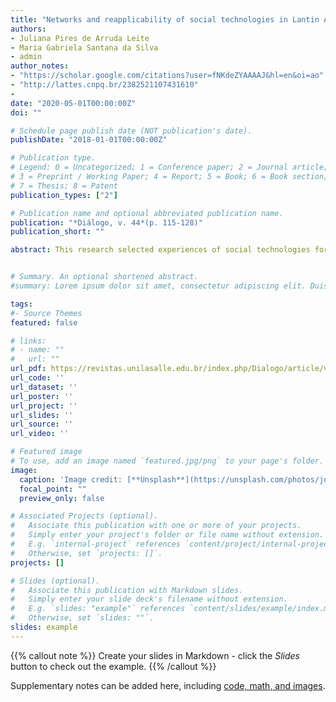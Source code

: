 ```yaml
---
title: "Networks and reapplicability of social technologies in Lantin America agriculture and food"
authors:
- Juliana Pires de Arruda Leite
- Maria Gabriela Santana da Silva
- admin
author_notes:
- "https://scholar.google.com/citations?user=fNKdeZYAAAAJ&hl=en&oi=ao"
- "http://lattes.cnpq.br/2382521107431610"
- 
date: "2020-05-01T00:00:00Z"
doi: ""

# Schedule page publish date (NOT publication's date).
publishDate: "2018-01-01T00:00:00Z"

# Publication type.
# Legend: 0 = Uncategorized; 1 = Conference paper; 2 = Journal article;
# 3 = Preprint / Working Paper; 4 = Report; 5 = Book; 6 = Book section;
# 7 = Thesis; 8 = Patent
publication_types: ["2"]

# Publication name and optional abbreviated publication name.
publication: "*Diálogo, v. 44*(p. 115‑128)"
publication_short: ""

abstract: This research selected experiences of social technologies for agriculture and food in four Latin American countries (Brazil, Mexico, Argentina and Colombia) and focused on understand the relevant factors for its reaplicability.  The methodology  includes document analysis and online  survey  with  the responsible organizations. The results suggest that networks with greater diversity of actors, the presence of an articulating organization and investments in technological diffusion are factors that impact on the reaplicability of these social technologies.


# Summary. An optional shortened abstract.
#summary: Lorem ipsum dolor sit amet, consectetur adipiscing elit. Duis posuere tellus ac convallis placerat. Proin tincidunt magna sed ex sollicitudin condimentum.

tags:
#- Source Themes
featured: false

# links:
# - name: ""
#   url: ""
url_pdf: https://revistas.unilasalle.edu.br/index.php/Dialogo/article/view/6980
url_code: ''
url_dataset: ''
url_poster: ''
url_project: ''
url_slides: ''
url_source: ''
url_video: ''

# Featured image
# To use, add an image named `featured.jpg/png` to your page's folder. 
image:
  caption: 'Image credit: [**Unsplash**](https://unsplash.com/photos/jdD8gXaTZsc)'
  focal_point: ""
  preview_only: false

# Associated Projects (optional).
#   Associate this publication with one or more of your projects.
#   Simply enter your project's folder or file name without extension.
#   E.g. `internal-project` references `content/project/internal-project/index.md`.
#   Otherwise, set `projects: []`.
projects: []

# Slides (optional).
#   Associate this publication with Markdown slides.
#   Simply enter your slide deck's filename without extension.
#   E.g. `slides: "example"` references `content/slides/example/index.md`.
#   Otherwise, set `slides: ""`.
slides: example
---
```


{{% callout note %}}
Create your slides in Markdown - click the *Slides* button to check out the example.
{{% /callout %}}

Supplementary notes can be added here, including [code, math, and images](https://wowchemy.com/docs/writing-markdown-latex/).
